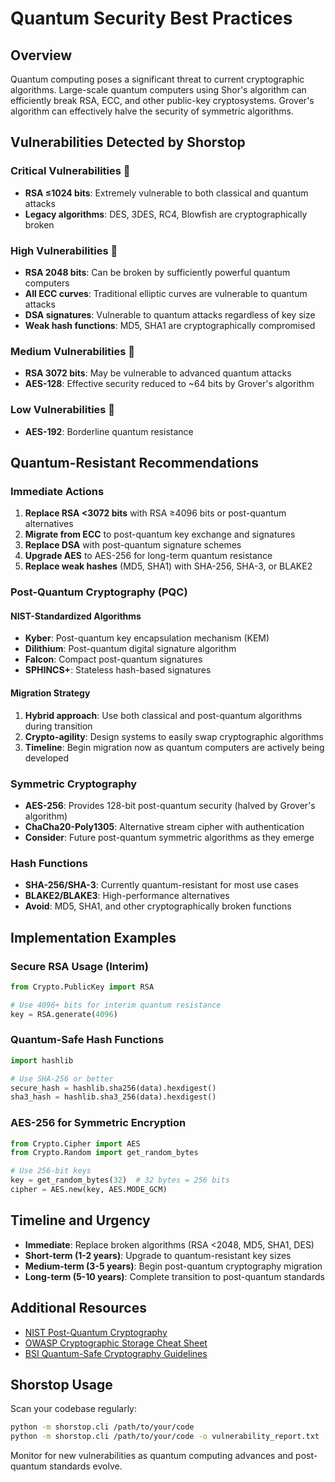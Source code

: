 # Quantum Security Best Practices

## Overview

Quantum computing poses a significant threat to current cryptographic algorithms. Large-scale quantum computers using Shor's algorithm can efficiently break RSA, ECC, and other public-key cryptosystems. Grover's algorithm can effectively halve the security of symmetric algorithms.

## Vulnerabilities Detected by Shorstop

### Critical Vulnerabilities 🚨
- **RSA ≤1024 bits**: Extremely vulnerable to both classical and quantum attacks
- **Legacy algorithms**: DES, 3DES, RC4, Blowfish are cryptographically broken

### High Vulnerabilities 🔺  
- **RSA 2048 bits**: Can be broken by sufficiently powerful quantum computers
- **All ECC curves**: Traditional elliptic curves are vulnerable to quantum attacks
- **DSA signatures**: Vulnerable to quantum attacks regardless of key size
- **Weak hash functions**: MD5, SHA1 are cryptographically compromised

### Medium Vulnerabilities 🔶
- **RSA 3072 bits**: May be vulnerable to advanced quantum attacks
- **AES-128**: Effective security reduced to ~64 bits by Grover's algorithm

### Low Vulnerabilities 🔸
- **AES-192**: Borderline quantum resistance

## Quantum-Resistant Recommendations

### Immediate Actions
1. **Replace RSA <3072 bits** with RSA ≥4096 bits or post-quantum alternatives
2. **Migrate from ECC** to post-quantum key exchange and signatures
3. **Replace DSA** with post-quantum signature schemes
4. **Upgrade AES** to AES-256 for long-term quantum resistance
5. **Replace weak hashes** (MD5, SHA1) with SHA-256, SHA-3, or BLAKE2

### Post-Quantum Cryptography (PQC)

#### NIST-Standardized Algorithms
- **Kyber**: Post-quantum key encapsulation mechanism (KEM)
- **Dilithium**: Post-quantum digital signature algorithm
- **Falcon**: Compact post-quantum signatures
- **SPHINCS+**: Stateless hash-based signatures

#### Migration Strategy
1. **Hybrid approach**: Use both classical and post-quantum algorithms during transition
2. **Crypto-agility**: Design systems to easily swap cryptographic algorithms
3. **Timeline**: Begin migration now as quantum computers are actively being developed

### Symmetric Cryptography
- **AES-256**: Provides 128-bit post-quantum security (halved by Grover's algorithm)
- **ChaCha20-Poly1305**: Alternative stream cipher with authentication
- **Consider**: Future post-quantum symmetric algorithms as they emerge

### Hash Functions
- **SHA-256/SHA-3**: Currently quantum-resistant for most use cases
- **BLAKE2/BLAKE3**: High-performance alternatives
- **Avoid**: MD5, SHA1, and other cryptographically broken functions

## Implementation Examples

### Secure RSA Usage (Interim)
```python
from Crypto.PublicKey import RSA

# Use 4096+ bits for interim quantum resistance
key = RSA.generate(4096)
```

### Quantum-Safe Hash Functions
```python
import hashlib

# Use SHA-256 or better
secure_hash = hashlib.sha256(data).hexdigest()
sha3_hash = hashlib.sha3_256(data).hexdigest()
```

### AES-256 for Symmetric Encryption
```python
from Crypto.Cipher import AES
from Crypto.Random import get_random_bytes

# Use 256-bit keys
key = get_random_bytes(32)  # 32 bytes = 256 bits
cipher = AES.new(key, AES.MODE_GCM)
```

## Timeline and Urgency

- **Immediate**: Replace broken algorithms (RSA <2048, MD5, SHA1, DES)
- **Short-term (1-2 years)**: Upgrade to quantum-resistant key sizes
- **Medium-term (3-5 years)**: Begin post-quantum cryptography migration
- **Long-term (5-10 years)**: Complete transition to post-quantum standards

## Additional Resources

- [NIST Post-Quantum Cryptography](https://csrc.nist.gov/projects/post-quantum-cryptography)
- [OWASP Cryptographic Storage Cheat Sheet](https://cheatsheetseries.owasp.org/cheatsheets/Cryptographic_Storage_Cheat_Sheet.html)
- [BSI Quantum-Safe Cryptography Guidelines](https://www.bsi.bund.de/EN/Themen/Unternehmen-und-Organisationen/Informationen-und-Empfehlungen/Quantentechnologien-und-Post-Quanten-Kryptografie/quantentechnologien-und-post-quanten-kryptografie_node.html)

## Shorstop Usage

Scan your codebase regularly:
```bash
python -m shorstop.cli /path/to/your/code
python -m shorstop.cli /path/to/your/code -o vulnerability_report.txt
```

Monitor for new vulnerabilities as quantum computing advances and post-quantum standards evolve.